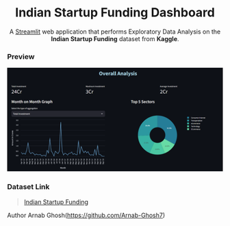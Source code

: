 <h1 align="center">Indian Startup Funding Dashboard</h1>

<p align="center">
A <a href="https://streamlit.io/" target="_blank">Streamlit</a> web application that performs Exploratory Data Analysis on the <b>Indian Startup Funding</b> dataset from <b>Kaggle</b>.
</p>

### Preview

![Overall Analysis](resources/oass.png)

### Dataset Link

> [Indian Startup Funding](https://www.kaggle.com/datasets/sudalairajkumar/indian-startup-funding)

<!--
### Deployment Link

> [Startup Analysis](https://startup-dashboard-q7x5h9fmtdyuxmd5ivkkns.streamlit.app/)
-->

Author 
Arnab Ghosh(https://github.com/Arnab-Ghosh7)